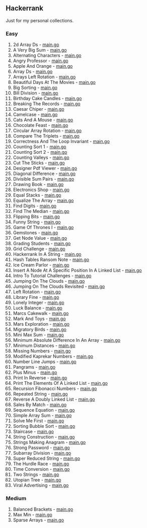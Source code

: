 ## Hackerrank

Just for my personal collections.

<!-- start dictionary -->

### Easy 
1. 2d Array Ds - [main.go](easy/2d-array-ds/main.go)
2. A Very Big Sum - [main.go](easy/a-very-big-sum/main.go)
3. Alternating Characters - [main.go](easy/alternating-characters/main.go)
4. Angry Professor - [main.go](easy/angry-professor/main.go)
5. Apple And Orange - [main.go](easy/apple-and-orange/main.go)
6. Array Ds - [main.go](easy/array-ds/main.go)
7. Arrays Left Rotation - [main.go](easy/arrays-left-rotation/main.go)
8. Beautiful Days At The Movies - [main.go](easy/beautiful-days-at-the-movies/main.go)
9. Big Sorting - [main.go](easy/big-sorting/main.go)
10. Bill Division - [main.go](easy/bill-division/main.go)
11. Birthday Cake Candles - [main.go](easy/birthday-cake-candles/main.go)
12. Breaking The Records - [main.go](easy/breaking-the-records/main.go)
13. Caesar Chiper - [main.go](easy/caesar-chiper/main.go)
14. Camelcase - [main.go](easy/camelcase/main.go)
15. Cats And A Mouse - [main.go](easy/cats-and-a-mouse/main.go)
16. Chocolate Feast - [main.go](easy/chocolate-feast/main.go)
17. Circular Array Rotation - [main.go](easy/circular-array-rotation/main.go)
18. Compare The Triplets - [main.go](easy/compare-the-triplets/main.go)
19. Correctness And The Loop Invariant - [main.go](easy/correctness-and-the-loop-invariant/main.go)
20. Counting Sort 1 - [main.go](easy/counting-sort-1/main.go)
21. Counting Sort 2 - [main.go](easy/counting-sort-2/main.go)
22. Counting Valleys - [main.go](easy/counting-valleys/main.go)
23. Cut The Sticks - [main.go](easy/cut-the-sticks/main.go)
24. Designer Pdf Viewer - [main.go](easy/designer-pdf-viewer/main.go)
25. Diagonal Difference - [main.go](easy/diagonal-difference/main.go)
26. Divisible Sum Pairs - [main.go](easy/divisible-sum-pairs/main.go)
27. Drawing Book - [main.go](easy/drawing-book/main.go)
28. Electronics Shop - [main.go](easy/electronics-shop/main.go)
29. Equal Stacks - [main.go](easy/equal-stacks/main.go)
30. Equalize The Array - [main.go](easy/equalize-the-array/main.go)
31. Find Digits - [main.go](easy/find-digits/main.go)
32. Find The Median - [main.go](easy/find-the-median/main.go)
33. Flipping Bits - [main.go](easy/flipping-bits/main.go)
34. Funny String - [main.go](easy/funny-string/main.go)
35. Game Of Thrones I - [main.go](easy/game-of-thrones-i/main.go)
36. Gemstones - [main.go](easy/gemstones/main.go)
37. Get Node Value - [main.go](easy/get-node-value/main.go)
38. Grading Students - [main.go](easy/grading-students/main.go)
39. Grid Challenge - [main.go](easy/grid-challenge/main.go)
40. Hackerrank In A String - [main.go](easy/hackerrank-in-a-string/main.go)
41. Hash Tables Ransom Note - [main.go](easy/hash-tables-ransom-note/main.go)
42. Ice Cream Parlor - [main.go](easy/ice-cream-parlor/main.go)
43. Insert A Node At A Specific Position In A Linked List - [main.go](easy/insert-a-node-at-a-specific-position-in-a-linked-list/main.go)
44. Intro To Tutorial Challenges - [main.go](easy/intro-to-tutorial-challenges/main.go)
45. Jumping On The Clouds - [main.go](easy/jumping-on-the-clouds/main.go)
46. Jumping On The Clouds Revisited - [main.go](easy/jumping-on-the-clouds-revisited/main.go)
47. Left Rotation - [main.go](easy/left-rotation/main.go)
48. Library Fine - [main.go](easy/library-fine/main.go)
49. Lonely Integer - [main.go](easy/lonely-integer/main.go)
50. Luck Balance - [main.go](easy/luck-balance/main.go)
51. Marcs Cakewalk - [main.go](easy/marcs-cakewalk/main.go)
52. Mark And Toys - [main.go](easy/mark-and-toys/main.go)
53. Mars Exploration - [main.go](easy/mars-exploration/main.go)
54. Migratory Birds - [main.go](easy/migratory-birds/main.go)
55. Mini Max Sum - [main.go](easy/mini-max-sum/main.go)
56. Minimum Absolute Difference In An Array - [main.go](easy/minimum-absolute-difference-in-an-array/main.go)
57. Minimum Distances - [main.go](easy/minimum-distances/main.go)
58. Missing Numbers - [main.go](easy/missing-numbers/main.go)
59. Modified Kaprekar Numbers - [main.go](easy/modified-kaprekar-numbers/main.go)
60. Number Line Jumps - [main.go](easy/number-line-jumps/main.go)
61. Pangrams - [main.go](easy/pangrams/main.go)
62. Plus Minus - [main.go](easy/plus-minus/main.go)
63. Print In Reverse - [main.go](easy/print-in-reverse/main.go)
64. Print The Elements Of A Linked List - [main.go](easy/print-the-elements-of-a-linked-list/main.go)
65. Recursion Fibonacci Numbers - [main.go](easy/recursion-fibonacci-numbers/main.go)
66. Repeated String - [main.go](easy/repeated-string/main.go)
67. Reverse A Doubly Linked List - [main.go](easy/reverse-a-doubly-linked-list/main.go)
68. Sales By Match - [main.go](easy/sales-by-match/main.go)
69. Sequence Equation - [main.go](easy/sequence-equation/main.go)
70. Simple Array Sum - [main.go](easy/simple-array-sum/main.go)
71. Solve Me First - [main.go](easy/solve-me-first/main.go)
72. Sorting Bubble Sort - [main.go](easy/sorting-bubble-sort/main.go)
73. Staircase - [main.go](easy/staircase/main.go)
74. String Construction - [main.go](easy/string-construction/main.go)
75. Strings Making Anagram - [main.go](easy/strings-making-anagram/main.go)
76. Strong Password - [main.go](easy/strong-password/main.go)
77. Subarray Division - [main.go](easy/subarray-division/main.go)
78. Super Reduced String - [main.go](easy/super-reduced-string/main.go)
79. The Hurdle Race - [main.go](easy/the-hurdle-race/main.go)
80. Time Conversion - [main.go](easy/time-conversion/main.go)
81. Two Strings - [main.go](easy/two-strings/main.go)
82. Utopian Tree - [main.go](easy/utopian-tree/main.go)
83. Viral Advertising - [main.go](easy/viral-advertising/main.go)


### Medium 
1. Balanced Brackets - [main.go](medium/balanced-brackets/main.go)
2. Max Min - [main.go](medium/max-min/main.go)
3. Sparse Arrays - [main.go](medium/sparse-arrays/main.go)

<!-- end dictionary -->
